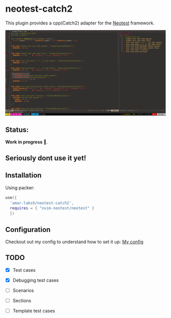 # neotest-catch2
This plugin provides a cpp(Catch2) adapter for the [Neotest](https://github.com/rcarriga/neotest) framework.


[![Demo](./demo.png)](./demo.png)

## Status:

**Work in progress 🚧**.

## Seriously dont use it yet!

## Installation

Using packer:

```lua
use({
  'amar-laksh/neotest-catch2',
  requires = { "nvim-neotest/neotest" }
  })
```
## Configuration
Checkout out my config to understand how to set it up: [My config](https://github.com/amar-laksh/neovim-config/blob/main/lua/plugins/nvim-test.lua#L31)

## TODO

- [x] Test cases
- [x] Debugging test cases
- [ ]  Scenarios
- [ ]  Sections
- [ ]  Template test cases

